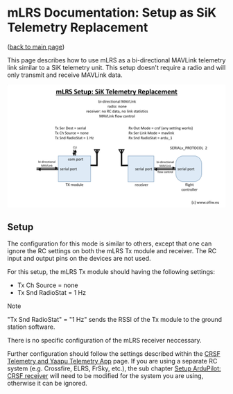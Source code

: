 # mLRS Documentation: Setup as SiK Telemetry Replacement #

([back to main page](../README.md))

This page describes how to use mLRS as a bi-directional MAVLink telemetry link similar to a SiK telemetry unit. This setup doesn't require a radio and will only transmit and receive MAVLink data.

<img src="images/mLRS-docu-setup-sik-telemetry-02.jpg" width="800px">

## Setup

The configuration for this mode is similar to others, except that one can ignore the RC settings on both the mLRS Tx module and receiver. The RC input and output pins on the devices are not used.

For this setup, the mLRS Tx module should having the following settings:
- Tx Ch Source = none
- Tx Snd RadioStat = 1 Hz

> [!NOTE]
> "Tx Snd RadioStat" = "1 Hz" sends the RSSI of the Tx module to the ground station software.

There is no specific configuration of the mLRS receiver neccessary. 

Further configuration should follow the settings described within the [CRSF Telemetry and Yaapu Telemetry App](CRSF.md) page. If you are using a separate RC system (e.g. Crossfire, ELRS, FrSky, etc.), the sub chapter [Setup ArduPilot: CRSF receiver](CRSF.md/#crsf-receiver) will need to be modified for the system you are using, otherwise it can be ignored.